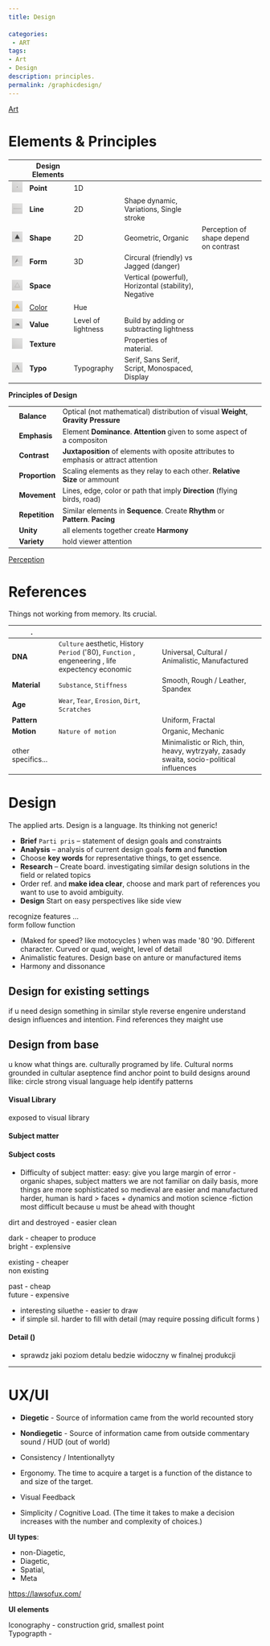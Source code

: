 ```yaml
---
title: Design

categories:
 - ART
tags:
- Art
- Design
description: principles.
permalink: /graphicdesign/
---
```




[Art](/art/)  

# Elements & Principles



| | Design Elements |  | | |   
| -| - | - |- |- |
![](/src/gestalt/point.png)  |  **Point** | 1D
![](/src/gestalt/line.png)  |  **Line** | 2D | Shape dynamic, Variations, Single stroke
![](/src/gestalt/shape.png)  |  **Shape** | 2D | Geometric, Organic| Perception of shape depend on contrast
![](/src/gestalt/simplicitysmall.png)  |  **Form** | 3D |Circural (friendly) vs Jagged (danger)
![](/src/gestalt/space.png)  |  **Space** |  |Vertical (powerful), Horizontal (stability),  Negative
![](/src/gestalt/color.png)  |   [Color](/color/)  | Hue
![](/src/gestalt/value.png)  |  **Value** | Level of lightness | Build by adding or subtracting lightness
![](/src/gestalt/empty.png)  |  **Texture** | | Properties of material.
![](/src/gestalt/a.png)   |  **Typo**  | Typography| Serif, Sans Serif, Script, Monospaced, Display

 **Principles of Design**

 | | |    | |
 | -  | - | - | - |
 |  |  **Balance** | Optical (not mathematical)  distribution of visual **Weight**, **Gravity** **Pressure**
 |  |  **Emphasis** |  Element **Dominance**. **Attention** given to some aspect of a compositon
 |  |  **Contrast** | **Juxtaposition** of elements with oposite attributes to emphasis or attract attention
 |  |  **Proportion**  | Scaling elements as they relay to each other. **Relative Size** or ammount
 |  |  **Movement** | Lines, edge, color or path that imply **Direction** (flying birds, road)
 |  |  **Repetition** | Similar elements in **Sequence**. Create **Rhythm** or **Pattern**. **Pacing**
 |  |  **Unity** | all elements together create **Harmony**
 |  |  **Variety** | hold viewer attention


[Perception](/perception/)  

# References

 Things not working from memory. Its crucial.  

 | . | |  |
 | --- | --- |--- |
 |**DNA** | `Culture` aesthetic,  History `Period` ('80), `Function` , engeneering , life expectency economic |Universal, Cultural / Animalistic, Manufactured    
 |**Material** | `Substance`, `Stiffness` | Smooth, Rough / Leather, Spandex
 |**Age**  |`Wear`, `Tear`, `Erosion`, `Dirt`,  `Scratches`  
 |**Pattern** | | Uniform, Fractal
 |**Motion**  | `Nature of motion` | Organic, Mechanic
 |other specifics...   || Minimalistic or Rich, thin, heavy, wytrzyały, zasady swaita, socio-political influences





#  Design

The applied arts. Design is a language. Its  thinking not generic!


 - **Brief** `Parti pris` – statement of design goals and constraints
 - **Analysis** – analysis of current design goals **form** and **function**  
 - Choose **key words** for representative things, to get essence.
 - **Research** – Create board. investigating similar design solutions in the field or related topics
 - Order ref. and **make idea clear**, choose and mark part of references you want to use to avoid ambiguity.
 - **Design**  Start on easy perspectives like side view


 recognize features ...  
 form follow function  
-  (Maked for speed? like motocycles  ) when was made '80 '90. Different character. Curved or quad, weight, level of detail
- Animalistic features. Design base on anture or manufactured items
- Harmony and dissonance

## Design for existing settings

 if u need design something in similar style reverse engenire understand design influences  and intention. Find references they maight use

## Design from base
 u know what things are. culturally programed by life.
 Cultural norms
 grounded in cultular aseptence
 find anchor point to build designs around llike: circle
 strong visual language help identify patterns




#### Visual Library
 exposed to visual library


#### Subject matter



#### Subject costs

 - Difficulty of subject matter:
 easy: give you large margin of error - organic shapes, subject matters we are not familiar on daily basis, more things are more sophisticated so medieval are easier and manufactured harder, human is hard > faces + dynamics and motion
 science -fiction most difficult because u must be ahead with thought

 dirt and destroyed  - easier
 clean  

 dark - cheaper to produce  
 bright - explensive  

 existing - cheaper  
 non existing  

 past - cheap  
 future - expensive  


 - interesting siluethe - easier to draw  
 - if simple sil. harder to fill with detail (may require possing dificult forms )  


#### Detail ()
 - sprawdz jaki poziom detalu bedzie widoczny w finalnej produkcji



---
# UX/UI


- **Diegetic**  - Source of information came from the world   recounted story
- **Nondiegetic** - Source of information came from outside commentary sound / HUD (out of world)



 - Consistency / Intentionallyty
 - Ergonomy. The time to acquire a target is a function of the distance to and size of the target.
 - Visual Feedback
 - Simplicity / Cognitive Load. (The time it takes to make a decision increases with the number and complexity of choices.)

 **UI types**:
 - non-Diagetic,
 - Diagetic,
 - Spatial,
 - Meta  

 https://lawsofux.com/

 **UI elements**

 Iconography - construction grid, smallest point   
 Typograpth -    
